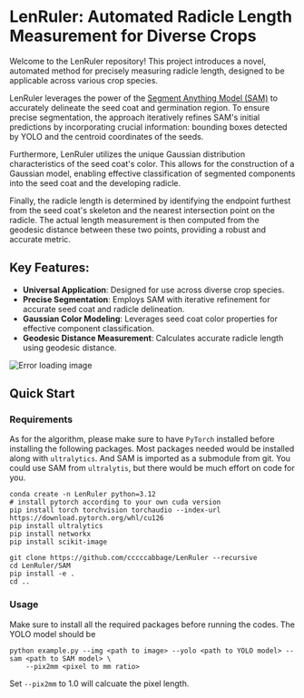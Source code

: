 # LenRuler: Automated Radicle Length Measurement for Diverse Crops

Welcome to the LenRuler repository! This project introduces a novel, automated method for precisely
measuring radicle length, designed to be applicable across various crop species.

LenRuler leverages the power of the
[Segment Anything Model (SAM)](https://github.com/facebookresearch/segment-anything) to accurately
delineate the seed coat and germination region. To ensure precise segmentation, the approach
iteratively refines SAM's initial predictions by incorporating crucial information: bounding boxes
detected by YOLO and the centroid coordinates of the seeds.

Furthermore, LenRuler utilizes the unique Gaussian distribution characteristics of the seed coat's
color. This allows for the construction of a Gaussian model, enabling effective classification of
segmented components into the seed coat and the developing radicle.

Finally, the radicle length is determined by identifying the endpoint furthest from the seed coat's
skeleton and the nearest intersection point on the radicle.  The actual length measurement is then
computed from the geodesic distance between these two points, providing a robust and accurate
metric.

## Key Features:

- **Universal Application**: Designed for use across diverse crop species.
- **Precise Segmentation**: Employs SAM with iterative refinement for accurate seed coat and radicle
delineation.
- **Gaussian Color Modeling**: Leverages seed coat color properties for effective component
classification.
- **Geodesic Distance Measurement**: Calculates accurate radicle length using geodesic distance.

![Error loading image](resource/demo.gif "The demo has been sped up.")


## Quick Start

### Requirements
As for the algorithm, please make sure to have `PyTorch` installed before installing the following
packages. Most packages needed would be installed along with `ultralytics`. And SAM is imported as a
submodule from git. You could use SAM from `ultralytis`, but there would be much effort on code for
you.
```
conda create -n LenRuler python=3.12
# install pytorch according to your own cuda version
pip install torch torchvision torchaudio --index-url https://download.pytorch.org/whl/cu126
pip install ultralytics
pip install networkx
pip install scikit-image

git clone https://github.com/cccccabbage/LenRuler --recursive
cd LenRuler/SAM
pip install -e .
cd ..
```

### Usage
Make sure to install all the required packages before running the codes. The YOLO model should be
```
python example.py --img <path to image> --yolo <path to YOLO model> --sam <path to SAM model> \
    --pix2mm <pixel to mm ratio>
```

Set `--pix2mm` to 1.0 will calcuate the pixel length.